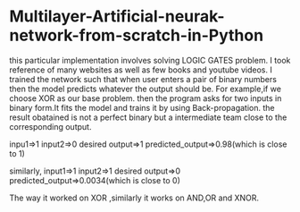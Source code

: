 # Multilayer-Artificial-neurak-network-from-scratch-in-Python

this particular implementation involves solving LOGIC GATES problem.
I took reference of many websites as well as few books and youtube videos.
I trained the network such that when user enters a pair of binary numbers then the model predicts whatever the output should be.
For example,if we choose XOR as our base problem.
then the program asks for two inputs in binary form.It fits the model and trains it by using Back-propagation.
the result obatained is not a perfect binary but a intermediate team close to the corresponding output.

inpu1=>1
input2=>0
desired output=>1
predicted_output=>0.98(which is close to 1)

similarly,
input1=>1
input2=>1
desired output=>0
predicted_output=>0.0034(which is close to 0)

The way it worked on XOR ,similarly it works on AND,OR and XNOR.
